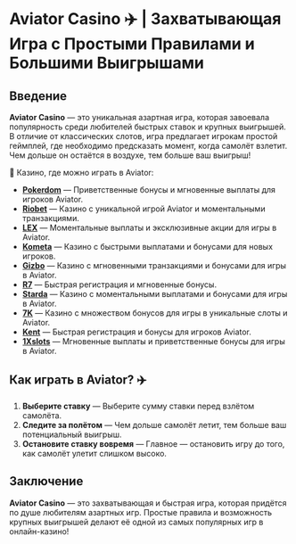 # Aviator Casino ✈️ | Захватывающая Игра с Простыми Правилами и Большими Выигрышами

## Введение

**Aviator Casino** — это уникальная азартная игра, которая завоевала популярность среди любителей быстрых ставок и крупных выигрышей. В отличие от классических слотов, игра предлагает игрокам простой геймплей, где необходимо предсказать момент, когда самолёт взлетит. Чем дольше он остаётся в воздухе, тем больше ваш выигрыш!

🎰 Казино, где можно играть в Aviator:

- **[Pokerdom](https://brandplay.link/4k77v2yx)** — Приветственные бонусы и мгновенные выплаты для игроков Aviator.
- **[Riobet](https://brandplay.link/7xBLTPyj)** — Казино с уникальной игрой Aviator и моментальными транзакциями.
- **[LEX](https://brandplay.link/zW4hdDFV)** — Моментальные выплаты и эксклюзивные акции для игры в Aviator.
- **[Kometa](https://brandplay.link/8ZymQJV8)** — Казино с быстрыми выплатами и бонусами для новых игроков.
- **[Gizbo](https://brandplay.link/bprXw4YV)** — Казино с мгновенными транзакциями и бонусами для игры в Aviator.
- **[R7](https://brandplay.link/bMd3Yjsw)** — Быстрая регистрация и мгновенные бонусы.
- **[Starda](https://brandplay.link/fB7xwRFL)** — Казино с моментальными выплатами и бонусами для игры в Aviator.
- **[7K](https://brandplay.link/BvQyFShp)** — Казино с множеством бонусов для игры в уникальные слоты и Aviator.
- **[Kent](https://brandplay.link/Fv2WP3js)** — Быстрая регистрация и бонусы для игроков Aviator.
- **[1Xslots](https://brandplay.link/hSB1khtr)** — Мгновенные выплаты и приветственные бонусы для игры в Aviator.

## Как играть в Aviator? ✈️

1. **Выберите ставку** — Выберите сумму ставки перед взлётом самолёта.
2. **Следите за полётом** — Чем дольше самолёт летит, тем больше ваш потенциальный выигрыш.
3. **Остановите ставку вовремя** — Главное — остановить игру до того, как самолёт улетит слишком высоко.

## Заключение

**Aviator Casino** — это захватывающая и быстрая игра, которая придётся по душе любителям азартных игр. Простые правила и возможность крупных выигрышей делают её одной из самых популярных игр в онлайн-казино!
